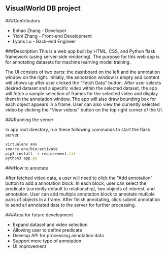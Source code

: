## VisualWorld DB project

###Contributors
* Enhao Zhang - Developer
* Yichi Zhang - Front-end Development
* Lyons Lu - Back-end Engineer

###Description
This is a web app built by HTML, CSS, and Python flask framework (using server-side rendering). The purpose for this web app is for annotating datasets for machine learning model training.

The UI consists of two parts: the dashboard on the left and the annotation window on the right. Initially, the annotation window is empty and content will shows up after user clicked the "Fetch Data" button. After user selects desired dataset and a specific video within the selected dataset, the app will fetch a sample selection of frames for the selected video and display them in the annotation window. The app will also draw bounding box for each object appears in a frame.
User can also view the currently selected video by clicking the "View videos" button on the top right corner of the UI.  

###Running the server

In app root directory, run these following commands to start the flask server. 

```javascript
virtualenv env            
source env/bin/activate
pip3 install -r requirement.txt
python3 app.py
```

###How to annotate

After fetched video data, a user will need to click the "Add annotation" button to add a annotation block. In each block, user can select the predicate (currently default to relationship), two objects of interest, and annotation. User can add multiple annotation block to annotate mutliple pairs of objects in a frame. After finish  annotating, click submit annotation to send all annotated data to the server for further processing. 

###Area for future development 

* Expand dataset and video selection
* Allowing user to define predicate 
* Develop API for processing annotation data
* Support more type of annotation
* UI improvement